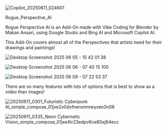 ![Copilot_20250611_024601](https://github.com/user-attachments/assets/facdbf89-2042-4ac6-821b-bea39c596ee6)

Rogue_Perspective_AI 

Rogue Perspective AI is an Add-On made with Vibe Coding for Blender by Makan Ansari, using Google Studio and Bing AI and Microsoft Copilot AI. 

This Add-On covers almost all of the Perspectives that artists need for their drawings and paintings! 

![Desktop Screenshot 2025 06 05 - 15 42 01 38](https://github.com/user-attachments/assets/8747e3e8-1406-4f0d-93f7-cf33487b6741)

![Desktop Screenshot 2025 06 06 - 07 40 15 100](https://github.com/user-attachments/assets/06888a9f-8336-41d9-9a01-63ebd4d27d04)

![Desktop Screenshot 2025 06 09 - 07 22 53 37](https://github.com/user-attachments/assets/bde2a2a5-0129-411a-a011-16bbd3528885)

There are so many features with lots of options that is best to show as a video than images! 

![20250611_0301_Futuristic Cyberpunk AI_simple_compose_01jxe2x0dxfnersmmwyxen3n08](https://github.com/user-attachments/assets/37ccac2f-cfa2-4ec3-a3f3-512e28a32413)

![20250611_0335_Neon Cybernetic Vision_simple_compose_01jxe4tr23edpv6ce80xj64ecc](https://github.com/user-attachments/assets/f1f29a71-eace-4e7c-b8a8-10f34fd3267e)
